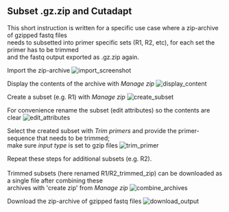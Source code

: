 ## Subset .gz.zip and Cutadapt

This short instruction is written for a specific use case where a zip-archive of gzipped fastq files\
needs to subsetted into primer specific sets (R1, R2, etc), for each set the primer has to be trimmed\
and the fastq output exported as .gz.zip again.

Import the zip-archive
![import_screenshot](https://github.com/naturalis/naturalis-galaxy-tutorials/blob/master/Manage%20zip%20and%20trim%20primer/01_import.jpg)

Display the contents of the archive with *Manage zip*
![display_content](https://github.com/naturalis/naturalis-galaxy-tutorials/blob/master/Manage%20zip%20and%20trim%20primer/%2002_display_content.jpg)

Create a subset (e.g. R1) with *Manage zip*
![create_subset](https://github.com/naturalis/naturalis-galaxy-tutorials/blob/master/Manage%20zip%20and%20trim%20primer/03_create_subset.jpg)

For convenience rename the subset (edit attributes) so the contents are clear
![edit_attributes](https://github.com/naturalis/naturalis-galaxy-tutorials/blob/master/Manage%20zip%20and%20trim%20primer/04_edit_attributes.jpg)

Select the created subset with *Trim primers* and provide the primer-sequence that needs to be trimmed;\
make sure *input type* is set to gzip files
![trim_primer](https://github.com/naturalis/naturalis-galaxy-tutorials/blob/master/Manage%20zip%20and%20trim%20primer/05_cutadapt.jpg)

Repeat these steps for additional subsets (e.g. R2).\
\
Trimmed subsets (here renamed R1/R2_trimmed_zip) can be downloaded as a single file after combining these\
archives with 'create zip' from *Manage zip*
![combine_archives](https://github.com/naturalis/naturalis-galaxy-tutorials/blob/master/Manage%20zip%20and%20trim%20primer/06_create_zip.jpg)

Download the zip-archive of gzipped fastq files
![download_output](https://github.com/naturalis/naturalis-galaxy-tutorials/blob/master/Manage%20zip%20and%20trim%20primer/07_Download_output.jpg)
